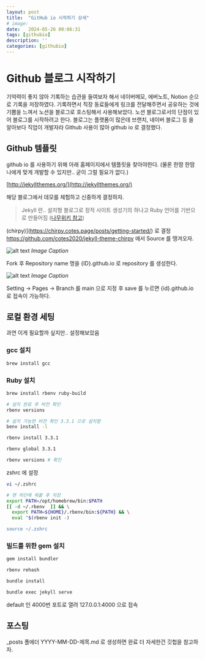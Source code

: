 ```yaml
---
layout: post
title:  "GitHub io 시작하기 상세"
# image: 
date:   2024-05-26 00:06:31
tags: [githubio]
description: ''
categories: [githubio]
---
```


# Github 블로그 시작하기

기억력이 좋지 않아 기록하는 습관을 들여보자 해서 네이버메모, 에버노트, Notion 순으로 기록을 저장하였다. 기록하면서 직장 동료들에게 링크를 전달해주면서 공유하는 것에 기쁨을 느껴서 노션을 블로그로 호스팅해서 사용해보았다. 노션 블로그로서의 단점이 있어 블로그를 시작하려고 한다.
 블로그는 플랫폼이 많은데 브랜치, 네이버 블로그 등 을 알아보다 직업이 개발자라 Github 사용이 많아 github io 로 결정했다.

## Github 템플릿

github io 를 사용하기 위해 아래 홈페이지에서 템플릿을 찾아야한다. (물론 한땀 한땀 나에게 맞게 개발할 수 있지만.. 굳이 그럴 필요가 없다.)

[http://jekyllthemes.org/](http://jekyllthemes.org/)

해당 블로그에서 데모를 체험하고 신중하게 결정하자.

> Jekyll 란..
> 설치형 블로그로 정적 사이트 생성기의 하나고 Ruby 언어를 기반으로 만들어짐 ([나무위키 참고](https://namu.wiki/w/jekyll))

(chirpy)](https://chirpy.cotes.page/posts/getting-started/) 로 결정
https://github.com/cotes2020/jekyll-theme-chirpy 에서 Source 를 땡겨오자.

![alt text](jhieee.github.io/assets/img/image.png)
_Image Caption_

Fork 후 Repository name 명을 {ID}.github.io 로 repository 를 생성한다.

![alt text](jhieee.github.io/assets/img/image1.png)
_Image Caption_

Setting -> Pages -> Branch 를 main 으로 지정 후 save 를 누르면 {id}.github.io 로 접속이 가능하다.

## 로컬 환경 세팅

과연 이게 필요할까 싶지만.. 설정해보았음

### gcc 설치
```bash
brew install gcc
```

### Ruby 설치

```bash
brew install rbenv ruby-build

# 설치 완료 후 버전 확인
rbenv versions 

# 설치 가능한 버전 확인 3.3.1 으로 설치함
benv install -l 

rbenv install 3.3.1

rbenv global 3.3.1

rbenv versions # 확인

```

zshrc 에 설정

```bash
vi ~/.zshrc

# 맨 하단에 복붙 후 저장
export PATH=/opt/homebrew/bin:$PATH
[[ -d ~/.rbenv  ]] && \
  export PATH=${HOME}/.rbenv/bin:${PATH} && \
  eval "$(rbenv init -)

source ~/.zshrc
```

### 빌드를 위한 gem 설치
```bash
gem install bundler

rbenv rehash

bundle install

bundle exec jekyll serve
```

default 인 4000번 포트로 열려 127.0.0.1:4000 으로 접속 

## 포스팅
_posts 폴에더 YYYY-MM-DD-제목.md 로 생성하면 완료
더 자세한건 깃헙을 참고하자.